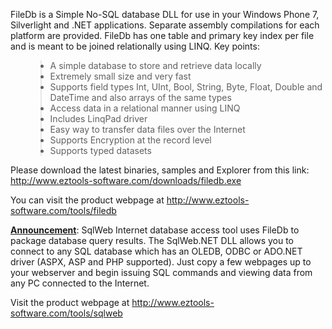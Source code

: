 FileDb is a Simple No-SQL database DLL for use in your Windows Phone 7, Silverlight and .NET applications. Separate assembly compilations for each platform are provided.  FileDb has one table and primary key index per file and is meant to be joined relationally using LINQ. Key points:

<ul>
<blockquote><li> A simple database to store and retrieve data locally</li>
<li>Extremely small size and very fast</li>
<li>Supports field types Int, UInt, Bool, String, Byte, Float, Double and DateTime and also arrays of the same types</li>
<li>Access data in a relational manner using LINQ</li>
<li>Includes LinqPad driver</li>
<li>Easy way to transfer data files over the Internet</li>
<li>Supports Encryption at the record level</li>
<li>Supports typed datasets</li>
</ul>
Please download the latest binaries, samples and Explorer from this link:  <a href='http://www.eztools-software.com/downloads/filedb.exe'>http://www.eztools-software.com/downloads/filedb.exe</a></blockquote>

You can visit the product webpage at http://www.eztools-software.com/tools/filedb

<u><b>Announcement</b></u>:  SqlWeb Internet database access tool uses FileDb to package database query results.  The SqlWeb.NET DLL allows you to connect to any SQL database which has an OLEDB, ODBC or ADO.NET driver (ASPX, ASP and PHP supported).  Just copy a few webpages up to your webserver and begin issuing SQL commands and viewing data from any PC connected to the Internet.

Visit the product webpage at http://www.eztools-software.com/tools/sqlweb